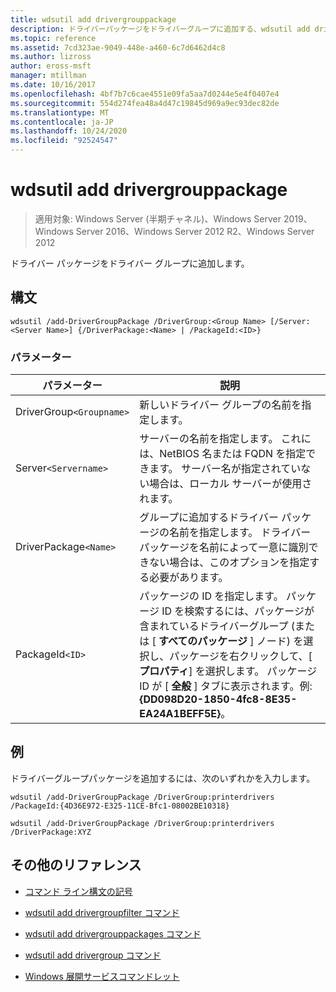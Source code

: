 ```yaml
---
title: wdsutil add drivergrouppackage
description: ドライバーパッケージをドライバーグループに追加する、wdsutil add drivergrouppackage コマンドの参照記事です。
ms.topic: reference
ms.assetid: 7cd323ae-9049-448e-a460-6c7d6462d4c8
ms.author: lizross
author: eross-msft
manager: mtillman
ms.date: 10/16/2017
ms.openlocfilehash: 4bf7b7c6cae4551e09fa5aa7d0244e5e4f0407e4
ms.sourcegitcommit: 554d274fea48a4d47c19845d969a9ec93dec82de
ms.translationtype: MT
ms.contentlocale: ja-JP
ms.lasthandoff: 10/24/2020
ms.locfileid: "92524547"
---
```

# <a name="wdsutil-add-drivergrouppackage"></a>wdsutil add drivergrouppackage

> 適用対象: Windows Server (半期チャネル)、Windows Server 2019、Windows Server 2016、Windows Server 2012 R2、Windows Server 2012

ドライバー パッケージをドライバー グループに追加します。

## <a name="syntax"></a>構文

```
wdsutil /add-DriverGroupPackage /DriverGroup:<Group Name> [/Server:<Server Name>] {/DriverPackage:<Name> | /PackageId:<ID>}
```

### <a name="parameters"></a>パラメーター

| パラメーター | 説明 |
|--|--|
| DriverGroup`<Groupname>` | 新しいドライバー グループの名前を指定します。 |
| Server`<Servername>` | サーバーの名前を指定します。 これには、NetBIOS 名または FQDN を指定できます。 サーバー名が指定されていない場合は、ローカル サーバーが使用されます。 |
| DriverPackage`<Name>` | グループに追加するドライバー パッケージの名前を指定します。 ドライバー パッケージを名前によって一意に識別できない場合は、このオプションを指定する必要があります。 |
| PackageId`<ID>` | パッケージの ID を指定します。 パッケージ ID を検索するには、パッケージが含まれているドライバーグループ (または [ **すべてのパッケージ** ] ノード) を選択し、パッケージを右クリックして、[ **プロパティ**] を選択します。 パッケージ ID が [ **全般** ] タブに表示されます。例: **{DD098D20-1850-4fc8-8E35-EA24A1BEFF5E}**。 |

## <a name="examples"></a>例

ドライバーグループパッケージを追加するには、次のいずれかを入力します。

```
wdsutil /add-DriverGroupPackage /DriverGroup:printerdrivers /PackageId:{4D36E972-E325-11CE-Bfc1-08002BE10318}
```

```
wdsutil /add-DriverGroupPackage /DriverGroup:printerdrivers /DriverPackage:XYZ
```

## <a name="additional-references"></a>その他のリファレンス

- [コマンド ライン構文の記号](command-line-syntax-key.md)

- [wdsutil add drivergroupfilter コマンド](wdsutil-add-drivergroupfilter.md)

- [wdsutil add drivergrouppackages コマンド](wdsutil-add-drivergrouppackages.md)

- [wdsutil add drivergroup コマンド](wdsutil-add-drivergroup.md)

- [Windows 展開サービスコマンドレット](/powershell/module/wds)
